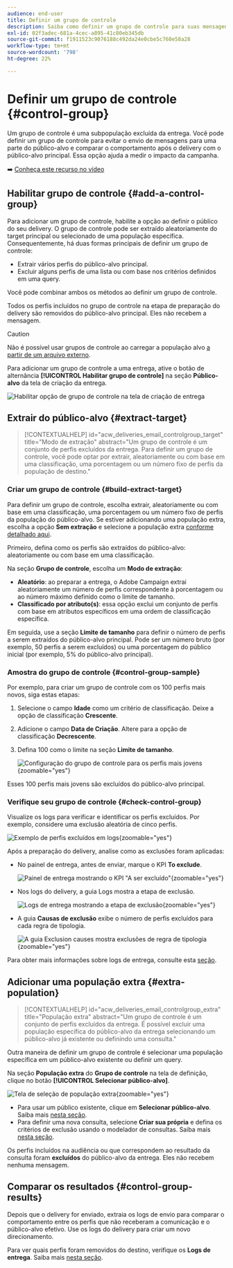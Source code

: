 ```yaml
---
audience: end-user
title: Definir um grupo de controle
description: Saiba como definir um grupo de controle para suas mensagens na interface da Web do Campaign
exl-id: 02f3adec-681a-4cec-a895-41c80eb345db
source-git-commit: f1911523c9076188c492da24e0cbe5c760e58a28
workflow-type: tm+mt
source-wordcount: '798'
ht-degree: 22%

---
```


# Definir um grupo de controle {#control-group}

Um grupo de controle é uma subpopulação excluída da entrega. Você pode definir um grupo de controle para evitar o envio de mensagens para uma parte do público-alvo e comparar o comportamento após o delivery com o público-alvo principal. Essa opção ajuda a medir o impacto da campanha.

➡️ [Conheça este recurso no vídeo](create-audience.md#video)

## Habilitar grupo de controle {#add-a-control-group}

Para adicionar um grupo de controle, habilite a opção ao definir o público do seu delivery. O grupo de controle pode ser extraído aleatoriamente do target principal ou selecionado de uma população específica. Consequentemente, há duas formas principais de definir um grupo de controle:

* Extrair vários perfis do público-alvo principal.
* Excluir alguns perfis de uma lista ou com base nos critérios definidos em uma query.

Você pode combinar ambos os métodos ao definir um grupo de controle.

Todos os perfis incluídos no grupo de controle na etapa de preparação do delivery são removidos do público-alvo principal. Eles não recebem a mensagem.

>[!CAUTION]
>
>Não é possível usar grupos de controle ao carregar a população alvo [a partir de um arquivo externo](file-audience.md).

Para adicionar um grupo de controle a uma entrega, ative o botão de alternância **[!UICONTROL Habilitar grupo de controle]** na seção **Público-alvo** da tela de criação da entrega.

![Habilitar opção de grupo de controle na tela de criação de entrega](assets/control-group1.png)

## Extrair do público-alvo {#extract-target}

>[!CONTEXTUALHELP]
>id="acw_deliveries_email_controlgroup_target"
>title="Modo de extração"
>abstract="Um grupo de controle é um conjunto de perfis excluídos da entrega. Para definir um grupo de controle, você pode optar por extrair, aleatoriamente ou com base em uma classificação, uma porcentagem ou um número fixo de perfis da população de destino."

### Criar um grupo de controle {#build-extract-target}

Para definir um grupo de controle, escolha extrair, aleatoriamente ou com base em uma classificação, uma porcentagem ou um número fixo de perfis da população do público-alvo. Se estiver adicionando uma população extra, escolha a opção **Sem extração** e selecione a população extra [conforme detalhado aqui](#extra-population).

Primeiro, defina como os perfis são extraídos do público-alvo: aleatoriamente ou com base em uma classificação.

Na seção **Grupo de controle**, escolha um **Modo de extração**:

* **Aleatório**: ao preparar a entrega, o Adobe Campaign extrai aleatoriamente um número de perfis correspondente à porcentagem ou ao número máximo definido como o limite de tamanho.
* **Classificado por atributo(s)**: essa opção exclui um conjunto de perfis com base em atributos específicos em uma ordem de classificação específica.

Em seguida, use a seção **Limite de tamanho** para definir o número de perfis a serem extraídos do público-alvo principal. Pode ser um número bruto (por exemplo, 50 perfis a serem excluídos) ou uma porcentagem do público inicial (por exemplo, 5% do público-alvo principal).

### Amostra do grupo de controle {#control-group-sample}

Por exemplo, para criar um grupo de controle com os 100 perfis mais novos, siga estas etapas:

1. Selecione o campo **Idade** como um critério de classificação. Deixe a opção de classificação **Crescente**.
1. Adicione o campo **Data de Criação**. Altere para a opção de classificação **Decrescente**.
1. Defina 100 como o limite na seção **Limite de tamanho**.

   ![Configuração do grupo de controle para os perfis mais jovens](assets/control-group2.png){zoomable="yes"}

Esses 100 perfis mais jovens são excluídos do público-alvo principal.

### Verifique seu grupo de controle {#check-control-group}

Visualize os logs para verificar e identificar os perfis excluídos. Por exemplo, considere uma exclusão aleatória de cinco perfis.

![Exemplo de perfis excluídos em logs](assets/control-group4.png){zoomable="yes"}

Após a preparação do delivery, analise como as exclusões foram aplicadas:

* No painel de entrega, antes de enviar, marque o KPI **To exclude**.

  ![Painel de entrega mostrando o KPI &quot;A ser excluído&quot;](assets/control-group5.png){zoomable="yes"}

* Nos logs do delivery, a guia Logs mostra a etapa de exclusão.

  ![Logs de entrega mostrando a etapa de exclusão](assets/control-group-sample-logs.png){zoomable="yes"}

<!--

 * The **Exclusion logs** tab displays each profile and the related exclusion **Reason**.

    ![](assets/control-group6.png){zoomable="yes"}

-->

* A guia **Causas de exclusão** exibe o número de perfis excluídos para cada regra de tipologia.

  ![A guia Exclusion causes mostra exclusões de regra de tipologia](assets/control-group7.png){zoomable="yes"}

Para obter mais informações sobre logs de entrega, consulte esta [seção](../monitor/delivery-logs.md).

## Adicionar uma população extra {#extra-population}

>[!CONTEXTUALHELP]
>id="acw_deliveries_email_controlgroup_extra"
>title="População extra"
>abstract="Um grupo de controle é um conjunto de perfis excluídos da entrega. É possível excluir uma população específica do público-alvo da entrega selecionando um público-alvo já existente ou definindo uma consulta."

Outra maneira de definir um grupo de controle é selecionar uma população específica em um público-alvo existente ou definir um query.

Na seção **População extra** do **Grupo de controle** na tela de definição, clique no botão **[!UICONTROL Selecionar público-alvo]**.

![Tela de seleção de população extra](assets/control-group3.png){zoomable="yes"}

* Para usar um público existente, clique em **Selecionar público-alvo**. Saiba mais [nesta seção](add-audience.md).
* Para definir uma nova consulta, selecione **Criar sua própria** e defina os critérios de exclusão usando o modelador de consultas. Saiba mais [nesta seção](../query/query-modeler-overview.md).

Os perfis incluídos na audiência ou que correspondem ao resultado da consulta foram **excluídos** do público-alvo da entrega. Eles não recebem nenhuma mensagem.

## Comparar os resultados {#control-group-results}

Depois que o delivery for enviado, extraia os logs de envio para comparar o comportamento entre os perfis que não receberam a comunicação e o público-alvo efetivo. Use os logs do delivery para criar um novo direcionamento.

Para ver quais perfis foram removidos do destino, verifique os **Logs de entrega**. Saiba mais [nesta seção](#check-control-group).